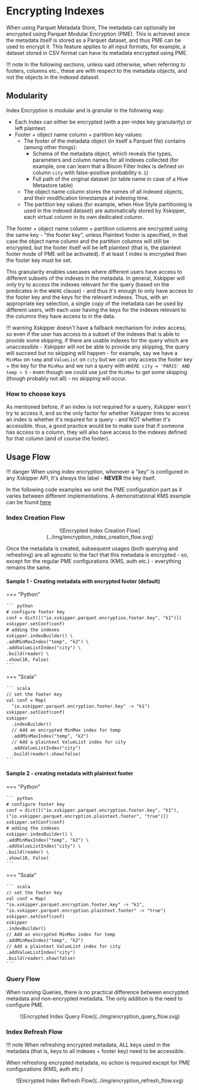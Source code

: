 <!--
 -- Copyright 2021 IBM Corp.
 -- SPDX-License-Identifier: Apache-2.0
 -->

# Encrypting Indexes
When using Parquet Metadata Store, The metadata can
optionally be encrypted using Parquet Modular Encryption (PME).
This is achieved since the metadata itself is stored as a Parquet dataset,
and thus PME can be used to encrypt it.
This feature applies to all input formats, for example, a dataset stored
in CSV format can have its metadata encrypted using PME.

!!! note
    In the following sections, unless said otherwise, when referring
    to footers, columns etc., these are with respect to the metadata objects,
    and not the objects in the indexed dataset.


## Modularity
Index Encryption is modular and is granular in the following way:

- Each Index can either be encrypted (with a per-index key granularity) or left plaintext.
- Footer + object name column + partition key values:
    - The footer of the metadata object (in itself a Parquet file) contains (among other things):
        - Schema of the metadata object, which reveals the types, parameters and column names for
        all indexes collected (for example, one can learn that a Bloom Filter Index is defined on column
        `city` with false-positive probability `0.1`)
        - Full path of the original dataset (or table name in case of a Hive Metastore table)
    - The object name column stores the names of all indexed objects, and their
      modification timestamps at indexing time.
    - The partition key values (for example, when Hive Style partitioning is used in the indexed dataset)
      are automatically stored by Xskipper, each virtual column in its own dedicated column.
      
The footer + object name column + partition columns are encrypted using the same key - "the footer key",
unless Plaintext footer is specified, in that case the object name column and the partition
columns will still be encrypted, but the footer itself will be left plaintext (that is,
the plaintext footer mode of PME will be activated).
If at least 1 index is encrypted then the footer key must be set.


This granularity enables usecases where different users have access to different subsets of the indexes in the metadata.
In general, Xskipper will only try to access the indexes relevant for the query (based on the predicates in the `WHERE`  clause) - and thus
it's enough to only have access to the footer key and the keys for the relevant indexes.
Thus, with an appropriate key selection, a single copy of the metadata can be used by different users, with each user having the keys for the indexes
relevant to the columns they have access to in the data.

!!! warning
    Xskipper doesn't have a fallback mechanism for index access, so even if the user has access to a subset of the indexes
    that is able to provide some skipping, if there are usable indexes for the query which are unaccessible - Xskipper will not be able to provide
    any skipping, the query will succeed but no skipping will happen - for example,
    say we have a `MinMax` on `temp` and `ValueList` on `city` but we can only access the footer key + the key 
    for the `MinMax` and we run a query with `WHERE city = 'PARIS' AND temp < 5` - even though we could use just the `MinMax`
    to get some skipping (though probably not all) - no skipping will occur.

### How to choose keys
As mentioned before, if an index is not required for a query, Xskipper won't try to access it,
and so the only factor for whether Xskipper tries to access an index is whether it's required for a query - and NOT whether it's accessible.
thus, a good practice would be to make sure that if someone has access to a column, they will also have access to the indexes defined for that column (and of course the footer).

## Usage Flow
!!! danger
    When using index encryption, whenever a "key" is configured in any Xskipper API,
    it's always the label - **NEVER** the key itself.

In the following code examples we omit the PME configuration part as it varies between different implementations.
A demonstrational KMS example can be found [here](https://spark.apache.org/docs/latest/sql-data-sources-parquet.html#columnar-encryption)

### Index Creation Flow

<center>
![Encrypted Index Creation Flow](../img/encryption_index_creation_flow.svg)
</center>

Once the metadata is created, subsequent usages (both querying and refreshing) are 
all agnostic to the fact that this metadata is encrypted - so, except for the regular
PME configurations (KMS, auth etc.) - everything remains the same.

#### Sample 1 - Creating metadata with encrypted footer (default)

=== "Python"

    ``` python
    # configure footer key
    conf = dict([("io.xskipper.parquet.encryption.footer.key", "k1")])
    xskipper.setConf(conf)
    # adding the indexes
    xskipper.indexBuilder() \
    .addMinMaxIndex("temp", "k2") \
    .addValueListIndex("city") \
    .build(reader) \
    .show(10, False)
    ```

=== "Scala"

    ``` scala
    // set the footer key
    val conf = Map(
      "io.xskipper.parquet.encryption.footer.key" -> "k1")
    xskipper.setConf(conf)
    xskipper
      .indexBuilder()
      // Add an encrypted MinMax index for temp
      .addMinMaxIndex("temp", "k2")
      // Add a plaintext ValueList index for city
      .addValueListIndex("city")
      .build(reader).show(false)
    ```

#### Sample 2 - creating metadata with plaintext footer

=== "Python"

    ``` python
    # configure footer key
    conf = dict([("io.xskipper.parquet.encryption.footer.key", "k1"),
    ("io.xskipper.parquet.encryption.plaintext.footer", "true")])
    xskipper.setConf(conf)
    # adding the indexes
    xskipper.indexBuilder() \
    .addMinMaxIndex("temp", "k2") \
    .addValueListIndex("city") \
    .build(reader) \
    .show(10, False)
    ```
    
=== "Scala"

    ``` scala
    // set the footer key
    val conf = Map(
    "io.xskipper.parquet.encryption.footer.key" -> "k1",
    "io.xskipper.parquet.encryption.plaintext.footer" -> "true")
    xskipper.setConf(conf)
    xskipper
    .indexBuilder()
    // Add an encrypted MinMax index for temp
    .addMinMaxIndex("temp", "k2")
    // Add a plaintext ValueList index for city
    .addValueListIndex("city")
    .build(reader).show(false)
    ```
### Query Flow
When running Queries, there is no practical difference between encrypted metadata and non-encrypted metadata.
The only addition is the need to configure PME.
<center>
![Encrypted Index Query Flow](../img/encryption_query_flow.svg)
</center>

### Index Refresh Flow
!!! note
    When refreshing encrypted metadata, ALL keys used in the metadata (that is, keys to all indexes + footer key) need to be accessible.

When refreshing encrypted metadata, no action is required except for PME configurations (KMS, auth etc.)
<center>
![Encrypted Index Refresh Flow](../img/encryption_refresh_flow.svg)
</center>